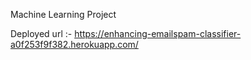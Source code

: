 Machine Learning Project

Deployed url :- https://enhancing-emailspam-classifier-a0f253f9f382.herokuapp.com/


